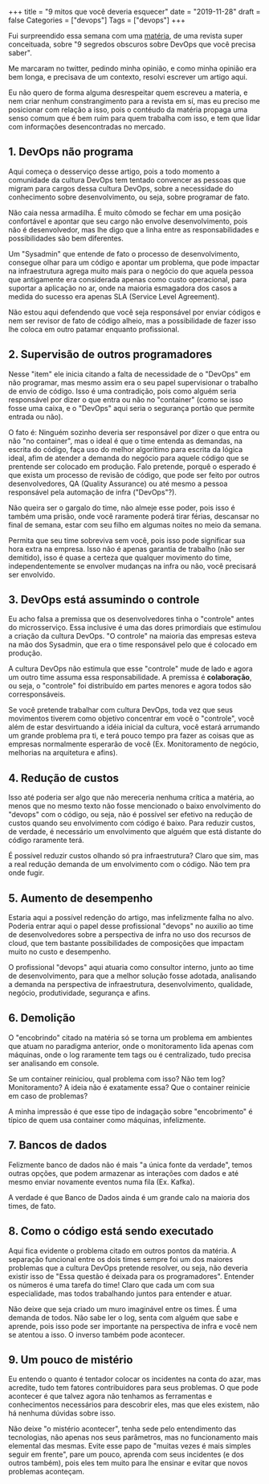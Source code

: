 +++
title = "9 mitos que você deveria esquecer"
date = "2019-11-28"
draft = false
Categories = ["devops"]
Tags = ["devops"]
+++

Fui surpreendido essa semana com uma [matéria](https://cio.com.br/9-segredos-obscuros-sobre-devops-que-voce-precisa-saber/), de uma revista super conceituada, sobre "9 segredos obscuros sobre DevOps que você precisa saber".

Me marcaram no twitter, pedindo minha opinião, e como minha opinião era bem longa, e precisava de um contexto, resolvi escrever um artigo aqui.

Eu não quero de forma alguma desrespeitar quem escreveu a materia, e nem criar nenhum constrangimento para a revista em sí, mas eu preciso me posicionar com relação a isso, pois o contéudo da matéria propaga uma senso comum que é bem ruim para quem trabalha com isso, e tem que lidar com informações desencontradas no mercado.

## 1. DevOps não programa

Aqui começa o desserviço desse artigo, pois a todo momento a comunidade da cultura DevOps tem tentado convencer as pessoas que migram para cargos dessa cultura DevOps, sobre a necessidade do conhecimento sobre desenvolvimento, ou seja, sobre programar de fato.

Não caia nessa armadilha. É muito cômodo se fechar em uma posição confortável e apontar que seu cargo não envolve desenvolvimento, pois não é desenvolvedor, mas lhe digo que a linha entre as responsabilidades e possibilidades são bem diferentes.

Um "Sysadmin" que entende de fato o processo de desenvolvimento, consegue olhar para um código e apontar um problema, que pode impactar na infraestrutura agrega muito mais para o negócio do que aquela pessoa que antigamente era considerada apenas como custo operacional, para suportar a aplicação no ar, onde na maioria esmagadora dos casos a medida do sucesso era apenas SLA (Service Level Agreement).

Não estou aqui defendendo que você seja responsável por enviar códigos e nem ser revisor de fato de código alheio, mas a possibilidade de fazer isso lhe coloca em outro patamar enquanto profissional.

## 2. Supervisão de outros programadores

Nesse "item" ele inicia citando a falta de necessidade de o "DevOps" em não programar, mas mesmo assim era o seu papel supervisionar o trabalho de envio de código. Isso é uma contradição, pois como alguém seria responsável por dizer o que entra ou não no "container" (como se isso fosse uma caixa, e o "DevOps" aqui seria o segurança portão que permite entrada ou não).

O fato é: Ninguém sozinho deveria ser responsável por dizer o que entra ou não "no container", mas o ideal é que o time entenda as demandas, na escrita do código, faça uso do melhor algorítimo para escrita da lógica ideal, afim de atender a demanda do negócio para aquele código que se prentende ser colocado em produção. Falo pretende, porquê o esperado é que exista um processo de revisão de código, que pode ser feito por outros desenvolvedores, QA (Quality Assurance) ou até mesmo a pessoa responsável pela automação de infra ("DevOps"?).

Não queira ser o gargalo do time, não almeje esse poder, pois isso é também uma prisão, onde você raramente poderá tirar férias, descansar no final de semana, estar com seu filho em algumas noites no meio da semana.

Permita que seu time sobreviva sem você, pois isso pode significar sua hora extra na empresa. Isso não é apenas garantia de trabalho (não ser demitido), isso é quase a certeza que qualquer movimento do time, independentemente se envolver mudanças na infra ou não, você precisará ser envolvido.

## 3. DevOps está assumindo o controle

Eu acho falsa a premissa que os desenvolvedores tinha o "controle" antes do microsserviço. Essa inclusive é uma das dores primordiais que estimulou a criação da cultura DevOps. "O controle" na maioria das empresas esteva na mão dos Sysadmin, que era o time responsável pelo que é colocado em produção.

A cultura DevOps não estimula que esse "controle" mude de lado e agora um outro time assuma essa responsabilidade. A premissa é **colaboração**, ou seja, o "controle" foi distribuído em partes menores e agora todos são corresponsáveis.

Se você pretende trabalhar com cultura DevOps, toda vez que seus movimentos tiverem como objetivo concentrar em você o "controle", você além de estar desvirtuando a idéia inicial da cultura, você estará arrumando um grande problema pra ti, e terá pouco tempo pra fazer as coisas que as empresas normalmente esperarão de você (Ex. Monitoramento de negócio, melhorias na arquitetura e afins).

## 4. Redução de custos

Isso até poderia ser algo que não mereceria nenhuma crítica a matéria, ao menos que no mesmo texto não fosse mencionado o baixo envolvimento do "devops" com o código, ou seja, não é possível ser efetivo na redução de custos quando seu envolvimento com código é baixo. Para reduzir custos, de verdade, é necessário um envolvimento que alguém que está distante do código raramente terá.

É possível reduzir custos olhando só pra infraestrutura? Claro que sim, mas a real redução demanda de um envolvimento com o código. Não tem pra onde fugir.

## 5. Aumento de desempenho

Estaria aqui a possível redenção do artigo, mas infelizmente falha no alvo. Poderia entrar aqui o papel desse profissional "devops" no auxilio ao time de desenvolvedores sobre a perspectiva de infra no uso dos recursos de cloud, que tem bastante possibilidades de composições que impactam muito no custo e desempenho.

O profissional "devops" aqui atuaria como consultor interno, junto ao time de desenvolvimento, para que a melhor solução fosse adotada, analisando a demanda na perspectiva de infraestrutura, desenvolvimento, qualidade, negócio, produtividade, segurança e afins.

## 6. Demolição

O "encobrindo" citado na matéria só se torna um problema em ambientes que atuam no paradigma anterior, onde o monitoramento lida apenas com máquinas, onde o log raramente tem tags ou é centralizado, tudo precisa ser analisando em console.

Se um container reiniciou, qual problema com isso? Não tem log? Monitoramento? A ideia não é exatamente essa? Que o container reinicie em caso de problemas?

A minha impressão é que esse tipo de indagação sobre "encobrimento" é típico de quem usa container como máquinas, infelizmente.

## 7. Bancos de dados

Felizmente banco de dados não é mais "a única fonte da verdade", temos outras opções, que podem armazenar as interações com dados e até mesmo enviar novamente eventos numa fila (Ex. Kafka).

A verdade é que Banco de Dados ainda é um grande calo na maioria dos times, de fato.

## 8. Como o código está sendo executado

Aqui fica evidente o problema citado em outros pontos da matéria. A separação funcional entre os dois times sempre foi um dos maiores problemas que a cultura DevOps pretende resolver, ou seja, não deveria existir isso de "Essa questão é deixada para os programadores". Entender os números é uma tarefa do time! Claro que cada um com sua especialidade, mas todos trabalhando juntos para entender e atuar.

Não deixe que seja criado um muro imaginável entre os times. É uma demanda de todos. Não sabe ler o log, senta com alguém que sabe e aprende, pois isso pode ser importante na perspectiva de infra e você nem se atentou a isso. O inverso também pode acontecer.

## 9. Um pouco de mistério

Eu entendo o quanto é tentador colocar os incidentes na conta do azar, mas acredite, tudo tem fatores contribuidores para seus problemas. O que pode acontecer é que talvez agora não tenhamos as ferramentas e conhecimentos necessários para descobrir eles, mas que eles existem, não há nenhuma dúvidas sobre isso.

Não deixe "o mistério acontecer", tenha sede pelo entendimento das tecnologias, não apenas nos seus parâmetros, mas no funcionamento mais elemental das mesmas. Evite esse papo de "muitas vezes é mais simples seguir em frente", pare um pouco, aprenda com seus incidentes (e dos outros também), pois eles tem muito para lhe ensinar e evitar que novos problemas aconteçam.